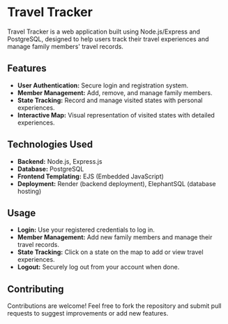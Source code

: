 # Travel Tracker

Travel Tracker is a web application built using Node.js/Express and PostgreSQL, designed to help users track their travel experiences and manage family members' travel records.

## Features

- **User Authentication:** Secure login and registration system.
- **Member Management:** Add, remove, and manage family members.
- **State Tracking:** Record and manage visited states with personal experiences.
- **Interactive Map:** Visual representation of visited states with detailed experiences.

## Technologies Used

- **Backend:** Node.js, Express.js
- **Database:** PostgreSQL
- **Frontend Templating:** EJS (Embedded JavaScript)
- **Deployment:** Render (backend deployment), ElephantSQL (database hosting)

## Usage

- **Login:** Use your registered credentials to log in.
- **Member Management:** Add new family members and manage their travel records.
- **State Tracking:** Click on a state on the map to add or view travel experiences.
- **Logout:** Securely log out from your account when done.

## Contributing

Contributions are welcome! Feel free to fork the repository and submit pull requests to suggest improvements or add new features.

